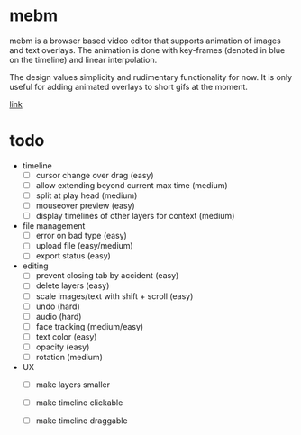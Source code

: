 # mebm

mebm is a browser based video editor that supports animation of images and text overlays.
The animation is done with key-frames (denoted in blue on the timeline) and linear interpolation.

The design values simplicity and rudimentary functionality for now.  It is only useful for adding animated overlays
to short gifs at the moment.

[link](http://bwasti.github.io/mebm)

# todo

- timeline
  - [ ] cursor change over drag (easy)
  - [ ] allow extending beyond current max time (medium)
  - [ ] split at play head (medium)
  - [ ] mouseover preview (easy)
  - [ ] display timelines of other layers for context (medium)
- file management
  - [ ] error on bad type (easy)
  - [ ] upload file (easy/medium)
  - [ ] export status (easy)
- editing
  - [ ] prevent closing tab by accident (easy)
  - [ ] delete layers (easy)
  - [ ] scale images/text with shift + scroll (easy)
  - [ ] undo (hard)
  - [ ] audio (hard)
  - [ ] face tracking (medium/easy)
  - [ ] text color (easy)
  - [ ] opacity (easy)
  - [ ] rotation (medium)
- UX
  - [ ] make layers smaller
  - [ ] make timeline clickable
  - [ ] make timeline draggable
  
